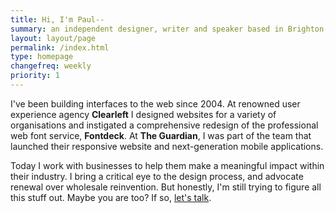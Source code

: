 ```yaml
---
title: Hi, I'm Paul--
summary: an independent designer, writer and speaker based in Brighton, England. I help responsible organisations make purposeful digital products.
layout: layout/page
permalink: /index.html
type: homepage
changefreq: weekly
priority: 1
---
```

I've been building interfaces to the web since 2004. At renowned user experience agency **Clearleft** I designed websites for a variety of organisations and instigated a comprehensive redesign of the professional web font service, **Fontdeck**. At **The Guardian**, I was part of the team that launched their responsive website and next-generation mobile applications.

Today I work with businesses to help them make a meaningful impact within their industry. I bring a critical eye to the design process, and advocate renewal over wholesale reinvention. But honestly, I'm still trying to figure all this stuff out. Maybe you are too? If so, [let's talk](/contact/).
